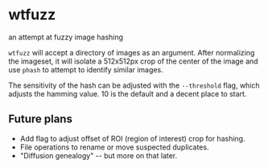 # wtfuzz
an attempt at fuzzy image hashing

`wtfuzz` will accept a directory of images as an argument. After normalizing the imageset, it will isolate a 512x512px crop of the center of the image and use `phash` to attempt to identify similar images. 

The sensitivity of the hash can be adjusted with the `--threshold` flag, which adjusts the hamming value. 10 is the default and a decent place to start.

## Future plans
- Add flag to adjust offset of ROI (region of interest) crop for hashing.
- File operations to rename or move suspected duplicates.
- "Diffusion genealogy" -- but more on that later.
